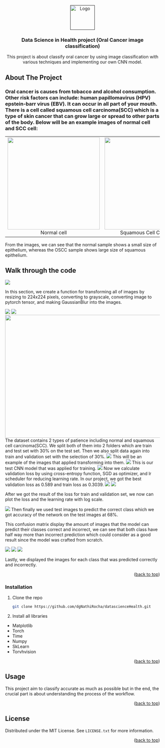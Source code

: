 
<a name="readme-top"></a>




<!-- PROJECT LOGO -->
<br />
<div align="center">
  <a href="">
    <img src="images/HiRes-7.jpeg" alt="Logo" width="80" height="80">
  </a>

<h3 align="center">Data Science in Health project (Oral Cancer image classification)</h3>

  <p align="center">
    This project is about classify oral cancer by using image classification with various techniques and implementing our own CNN model.
    <br />
    
  </p>
</div>





<!-- ABOUT THE PROJECT -->
## About The Project

### Oral cancer is causes from tobacco and alcohol consumption. Other risk factors can include: human papillomavirus (HPV) epstein-barr virus (EBV). It can occur in all part of your mouth. There is a cell called squamous cell carcinoma(SCC) which is a type of skin cancer that can grow large or spread to other parts of the body. Below will be an example images of normal cell and SCC cell:
<table>
  <tr>
    <td align="center">
      <img src="Oral Cancer/Normal/oral_normal_0008.jpg" width="300" height="300"><br>
      Normal cell
    </td>
    <td align="center">
      <img src="Oral Cancer/Squamous Cell Carcinoma/oral_scc_0024.jpg" width="300" height="300"><br>
      Squamous Cell Carcinoma
    </td>
  </tr>
</table>


From the images, we can see that the normal sample shows a small size of epithelium, whereas the OSCC sample shows large size of squamous epithelium.



<!-- Walk through the code  -->
## Walk through the code

<img src="images/first.png">

In this section, we create a function for transforming all of images by resizing to 224x224 pixels, converting to grayscale, converting image to pytorch tensor, and making GaussianBlur into the images.

<img src="images/2nd.png">
<img src="images/2nd2.png">
<img src="images/2nd3.png" width="800" height="400">
The dataset contains 2 types of patience including normal and squamous cell carcinoma(SCC). We split both of them into 2 folders which are train and test set with 30% on the test set. Then we also split data again into train and validation set with the selection of 30%.

<img src="images/third.png">
This will be an example of the images that applied transforming into them.

<img src="images/fifth.png">
This is our test CNN model that was applied for training.

<img src="images/sixth.png">
Now we calculate validation loss by using cross-entropy function, SGD as optimizer, and lr scheduler for reducing learning rate. In our project, we got the best validation loss as 0.589 and train loss as 0.3039.

<img src="images/seventh.png">
<img src="images/seventh2.png">

After we got the result of the loss for train and validation set, we now can plot the loss and the learning rate with log scale.


<img src="images/output.png">
Then finally we used test images to predict the correct class which we got accuracy of the network on the test images at 68%.

This confusion matrix display the amount of images that the model can predict their classes correct and incorrect, we can see that both class have half way more than incorrect prediction which could consider as a good result since the model was crafted from scratch.

<img src="images/output2.png">
<img src="images/output3.png">
<img src="images/output4.png">

Lastly, we displayed the images for each class that was predicted correctly and incorrectly.

<p align="right">(<a href="#readme-top">back to top</a>)</p>



### Installation

1. Clone the repo
   ```sh
   git clone https://github.com/dgNathiRocha/datascienceHealth.git
   ```
2. Install all libraries
 - Matplotlib
 - Torch
 - Time
 - Numpy
 - SkLearn
 - Torvhvision

<p align="right">(<a href="#readme-top">back to top</a>)</p>



<!-- USAGE EXAMPLES -->
## Usage

This project aim to classify accurate as much as possible but in the end, the crucial part is about understanding the process of the workflow.

<p align="right">(<a href="#readme-top">back to top</a>)</p>





<!-- LICENSE -->
## License

Distributed under the MIT License. See `LICENSE.txt` for more information.

<p align="right">(<a href="#readme-top">back to top</a>)</p>



